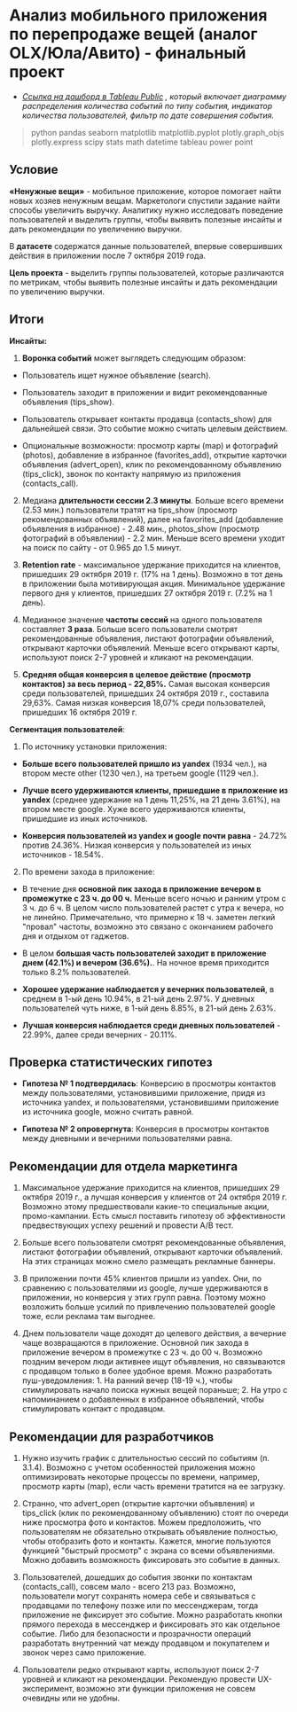 # Анализ мобильного приложения по перепродаже вещей (аналог OLX/Юла/Авито) - финальный проект

* _[Ссылка на дашборд в Tableau Public](https://public.tableau.com/app/profile/aleksey.feodosiadi/viz/mobile_app_16956710606200/Dashboard1) , который включает диаграмму распределения количества событий по типу события, индикатор количества пользователей, фильтр по дате совершения события._

> python pandas seaborn matplotlib matplotlib.pyplot plotly.graph_objs plotly.express scipy stats math datetime tableau power point

## Условие

**«Ненужные вещи»** - мобильное приложение, которое помогает найти новых хозяев ненужным вещам. Маркетологи спустили задание найти способы увеличить выручку. Аналитику нужно исследовать поведение пользователей и выделить группы, чтобы выявить полезные инсайты и дать рекомендации по увеличению выручки.  

В **датасете** содержатся данные пользователей, впервые совершивших действия в приложении после 7 октября 2019 года.

**Цель проекта** - выделить группы пользователей, которые различаются по метрикам, чтобы выявить полезные инсайты и дать рекомендации по увеличению выручки.

## Итоги

**Инсайты:**

1) **Воронка событий** может выглядеть следующим образом:

- Пользователь ищет нужное объявление (search).
    
- Пользователь заходит в приложении и видит рекомендованные объявления (tips_show). 

- Пользователь открывает контакты продавца (contacts_show) для дальнейшей связи. Это событие можно считать целевым действием.
    
- Опциональные возможности: просмотр карты (map) и фотографий (photos), добавление в избранное (favorites_add), открытие карточки объявления (advert_open), клик по рекомендованному объявлению (tips_click), звонок по контакту напрямую из приложения (contacts_call). 
    
2) Медиана **длительности сессии 2.3 минуты**. Больше всего времени (2.53 мин.) пользователи тратят на tips_show (просмотр рекомендованных объявлений), далее на favorites_add (добавление объявления в избранное) - 2.48 мин., photos_show (просмотр фотографий в объявлении) - 2.2 мин. Меньше всего времени уходит на поиск по сайту - от 0.965 до 1.5 минут.

3) **Retention rate** - максимальное удержание приходится на клиентов, пришедших 29 октября 2019 г. (17% на 1 день). Возможно в тот день в приложении была мотивирующая акция. Минимальное удержание первого дня у клиентов, пришедших 27 октября 2019 г. (7.2% на 1 день).

4) Медианное значение **частоты сессий** на одного пользователя составляет **3 раза**. Больше всего пользователи смотрят рекомендованные объявления, листают фотографии объявлений, открывают карточки объявлений. Меньше всего открывают карты, используют поиск 2-7 уровней и кликают на рекомендации.

5) **Средняя общая конверсия в целевое действие (просмотр контактов) за весь период - 22,85%.** Самая высокая конверсия среди пользователей, пришедших 24 октября 2019 г., составила 29,63%. Самая низкая конверсия 18,07% среди пользователей, пришедших 16 октября 2019 г.

**Cегментация пользователей**:

1) По источнику установки приложения:
    
- **Больше всего пользователей пришло из yandex** (1934 чел.), на втором месте other (1230 чел.), на третьем google (1129 чел.).
    
- **Лучше всего удерживаются клиенты, пришедшие в приложение из yandex** (среднее удержание на 1 день 11,25%, на 21 день 3.61%), на втором месте google. Хуже всего удерживаются клиенты, пришедшие из иных источников.
    
- **Конверсия пользователей из yandex и google почти равна** - 24.72% против 24.36%. Низкая конверсия у пользователей из иных источников - 18.54%.  
    
2) По времени захода в приложение:

- В течение дня **основной пик захода в приложение вечером  в промежутке с 23 ч. до 00 ч.** Меньше всего ночью и ранним утром с 3 ч. до 6 ч. В целом число пользователей растет с утра к вечера, но не линейно. Примечательно, что примерно к 18 ч. заметен легкий "провал" частоты, возможно это связано с окончанием рабочего дня и отдыхом от гаджетов.
    
- В целом **большая часть пользователей заходит в приложение днем (42.1%) и вечером (36.6%).**. На ночное время приходится только 8.2% пользователей.
    
- **Хорошее удержание наблюдается у вечерних пользователей**, в среднем в 1-ый день 10.94%, в 21-ый день 2.97%. У дневных пользователей чуть ниже, в 1-ый день 8.85%, в 21-ый день 2.63%. 
    
- **Лучшая конверсия наблюдается среди дневных пользователей** - 22.99%, далее среди вечерних - 20.11%.
    
## Проверка статистических гипотез

- **Гипотеза № 1 подтвердилась**: Конверсию в просмотры контактов между пользователями, установившими приложение, придя из источника yandex, и пользователями, установившими приложение из источника google, можно считать равной.

- **Гипотеза № 2 опровергнута**: Конверсия в просмотры контактов между дневными и вечерними пользователями равна.

## Рекомендации для отдела маркетинга

1) Максимальное удержание приходится на клиентов, пришедших 29 октября 2019 г., а лучшая конверсия у клиентов от 24 октября 2019 г. Возможно этому предшествовали какие-то специальные акции, промо-кампании. Есть смысл поставить гипотезу об эффективности предвествующих успеху решений и провести A/B тест.

2) Больше всего пользователи смотрят рекомендованные объявления, листают фотографии объявлений, открывают карточки объявлений. На этих страницах можно смело размещать рекламные баннеры.

3) В приложении почти 45% клиентов пришли из yandex. Они, по сравнению с пользователями из google, лучше удерживаются в приложении, но конверсия у этих групп равна. Поэтому можно возложить больше усилий по привлечению пользователей google тоже, если реклама там выгоднее. 

4) Днем пользователи чаще доходят до целевого действия, а вечерние чаще возвращаются в приложение. Основной пик захода в приложение вечером  в промежутке с 23 ч. до 00 ч. Возможно поздним вечером люди активнее ищут объявления, но связываются с продавцом только в более удобное время. Можно разработать пуш-уведомления: 1. На ранний вечер (18-19 ч.), чтобы стимулировать начало поиска нужных вещей пораньше; 2. На утро с напоминанием о добавленных в избранное объявлений, чтобы стимулировать контакт с продавцом.

## Рекомендации для разработчиков

1) Нужно изучить график с длительностью сессий по событиям (п. 3.1.4). Возможно с учетом особенностей приложения можно оптимизировать некоторые процессы по времени, например, просмотр карты (map), если часть времени тратится на ее загрузку.

2) Странно, что advert_open (открытие карточки объявления) и tips_click (клик по рекомендованному объявлению) стоят по очереди ниже просмотра фото и контактов. Можем предположить, что пользователям не обязательно открывать объявление полностью, чтобы отобразить фото и контакты. Кажется, многие пользуются функцией "быстрый просмотр" с экрана со всеми объявлениями. Можно добавить возможность фиксировать это событие в данных. 
    
3) Пользователей, дошедших до события звонки по контактам (contacts_call), совсем мало - всего 213 раз. Возможно, пользователи могут сохранять номера себе и связываться с продавцами по телефону позже или по мессенджерам, тогда приложение не фиксирует это событие. Можно разработать кнопки прямого перехода в мессенджер и фиксировать это как отдельное событие. Либо для безопасности и прозрачности операций разработать внутренний чат между продавцом и покупателем и звонок через само приложение.

4) Пользователи редко открывают карты, используют поиск 2-7 уровней и кликают на рекомендации. Рекомендую провести UX-эксперимент, возможно эти функции приложения не совсем очевидны или не удобны. 

